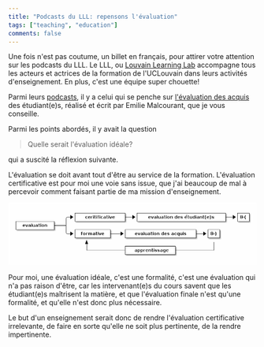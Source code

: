 ```yaml
---
title: "Podcasts du LLL: repensons l'évaluation"
tags: ["teaching", "education"]
comments: false
---
```


Une fois n'est pas coutume, un billet en français, pour attirer votre
attention sur les podcasts du LLL. Le LLL, ou [Louvain Learning
Lab](https://uclouvain.be/fr/etudier/lll/a-propos.html) accompagne
tous les acteurs et actrices de la formation de l'UCLouvain dans leurs
activités d'enseignement. En plus, c'est une équipe super chouette!

Parmi leurs
[podcasts](https://uclouvain.be/fr/etudier/lll/les-podcasts-du-lll.html),
il y a celui qui se penche sur [l'évaluation des
acquis](https://www.podcastics.com/podcast/repensons-les-evaluations/)
des étudiant(e)s, réalisé et écrit par Emilie Malcourant, que je vous
conseille.

Parmi les points abordés, il y avait la question

> Quelle serait l'évaluation idéale?

qui a suscité la réflexion suivante.

L'évaluation se doit avant tout d'être au service de la
formation. L'évaluation certificative est pour moi une voie sans
issue, que j'ai beaucoup de mal à percevoir comment faisant partie de
ma mission d'enseignement.

![Évaluations certificative :-( et formative :-)](/images/eval.png)


Pour moi, une évaluation idéale, c'est une formalité, c'est une
évaluation qui n'a pas raison d'être, car les intervenant(e)s du cours
savent que les étudiant(e)s maîtrisent la matière, et que l'évaluation
finale n'est qu'une formalité, et qu'elle n'est donc plus nécessaire.

Le but d'un enseignement serait donc de rendre l'évaluation
certificative irrelevante, de faire en sorte qu'elle ne soit plus
pertinente, de la rendre impertinente.

